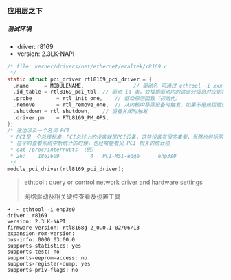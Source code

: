 ### 应用层之下

##### 测试环境

- driver: r8169 
- version: 2.3LK-NAPI

```c
/* file: kerner/drivers/net/ethernet/eraltek/r8169.c
 */
static struct pci_driver rtl8169_pci_driver = {
  .name		= MODULENAME,				 // 驱动名 可通过 ethtool -i xxx 来确认
  .id_table	= rtl8169_pci_tbl, // 驱动 id 表，会根据驱动内的这部分信息对应到相关设备生产厂家，设备型号之类的信息去校验，当匹配上了内核会认为这个驱动服务能为此设备进行服务
  .probe		= rtl_init_one,    // 驱动探测函数（初始化）
  .remove		= rtl_remove_one,  // 从内核中移除设备时触发，如果不是热拔插设备，这边的函数为 NULL
  .shutdown	= rtl_shutdown,    // 设备关闭时触发
  .driver.pm	= RTL8169_PM_OPS,
};
/* 这边涉及一个名词 PCI
 * PCI是一个总线标准，PCI总线上的设备就是PCI设备，这些设备有很多类型，当然也包括网卡设备
 * 在平时查看系统中断统计的时候，也经常能看见 PCI 相关的统计项
 * cat /proc/interrupts （例）
 * 26:    1861609          4   PCI-MSI-edge      enp3s0
 */
module_pci_driver(rtl8169_pci_driver);
```

> ethtool : query or control network driver and hardware settings
>
> 网络驱动及相关硬件查看及设置工具


```shell
➜  ~ ethtool -i enp3s0
driver: r8169
version: 2.3LK-NAPI
firmware-version: rtl8168g-2_0.0.1 02/06/13
expansion-rom-version:
bus-info: 0000:03:00.0
supports-statistics: yes
supports-test: no
supports-eeprom-access: no
supports-register-dump: yes
supports-priv-flags: no
```

